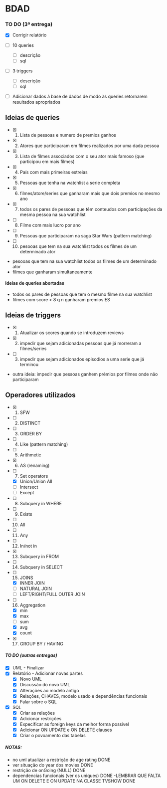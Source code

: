 # BDAD

### TO DO (3ª entrega)
- [X] Corrigir relatório
- [ ] 10 queries
    - [ ] descrição
    - [ ] sql
- [ ] 3 triggers
    - [ ] descrição
    - [ ] sql
- [ ] Adicionar dados à base de dados de modo às queries retornarem resultados apropriados


## Ideias de queries 
- [X] 1.  Lista de pessoas e numero de premios ganhos 
- [X] 2.  Atores que participaram em filmes realizados por uma dada pessoa 
- [x] 3.  Lista de filmes associados com o seu ator mais famoso (que participou em mais filmes)
- [x] 4.  País com mais primeiras estreias
- [x] 5.  Pessoas que tenha na watchlist a serie completa
- [x] 6.  filmes/atore/series que ganharam mais que dois premios no mesmo ano
- [x] 7.  todos os pares de pessoas que têm conteudos com participações da mesma pessoa na sua watchlist
- [ ] 8.  Filme com mais lucro por ano  
- [ ] 9.  Pessoas que participaram na saga Star Wars (pattern matching)
- [ ] 10. pesooas que tem na sua watchlist todos os filmes de um determinado ator


- pesooas que tem na sua watchlist todos os filmes de um determinado ator
- filmes que ganharam simultaneamente

#### Ideias de queries abortadas
- todos os pares de pessoas que tem o mesmo filme na sua watchlist
- filmes com score > 8 q n ganharam premios ES  


## Ideias de triggers 
- [X] 1. Atualizar os scores quando se introduzem reviews
- [X] 2. impedir que sejam adicionadas pessoas que já morreram a filmes/series
- [ ] 3. impedir que sejam adicionados episodios a uma serie que já terminou
- outra ideia: impedir que pessoas ganhem prémios por filmes onde não participaram


## Operadores utilizados
- [x] 1. SFW
- [ ] 2. DISTINCT
- [ ] 3. ORDER BY
- [ ] 4. Like (pattern matching)
- [ ] 5. Arithmetic
- [x] 6. AS (renaming)
- [ ] 7. Set operators
    - [x] Union/Union All
    - [ ] Intersect
    - [ ] Except
- [ ] 8. Subquery in WHERE
- [ ] 9. Exists
- [ ] 10. All
- [ ] 11. Any
- [ ] 12. In/not in
- [x] 13. Subquery in FROM
- [ ] 14. Subquery in SELECT
- [ ] 15. JOINS
    - [x] INNER JOIN
    - [ ] NATURAL JOIN
    - [ ] LEFT/RIGHT/FULL OUTER JOIN
- [ ] 16. Aggregation
    - [x] min 
    - [x] max
    - [ ] sum 
    - [x] avg 
    - [x] count
- [x] 17. GROUP BY / HAVING


##### TO DO (outras entregas)
- [X] UML - Finalizar
- [X] Relatório - Adicionar novas partes
    - [X] Novo UML
    - [X] Discussão do novo UML
    - [X] Alterações ao modelo antigo
    - [X] Relações, CHAVES, modelo usado e dependências funcionais
    - [X] Falar sobre o SQL
- [X] SQL
    - [X] Criar as relações
    - [X] Adicionar restrições
    - [X] Expecificar as foreign keys da melhor forma possivel
    - [X] Adicionar ON UPDATE e ON DELETE clauses
    - [X] Criar o povoamento das tabelas

##### NOTAS:
- no uml atualizar a restrição de age rating DONE
- ver situação do year dos movies DONE
- restrição de onGoing (NULL) DONE
- dependencias funcionais (ver os uniques) DONE
-LEMBRAR QUE FALTA UM ON DELETE E ON UPDATE NA CLASSE TVSHOW DONE


